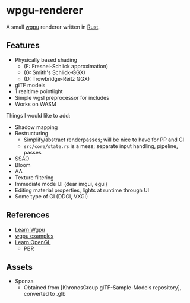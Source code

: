 # wpgu-renderer

A small [wgpu](https://github.com/gfx-rs/wgpu) renderer written in [Rust](https://github.com/rust-lang/rust).

## Features

- Physically based shading
  - (F: Fresnel-Schlick approximation)
  - (G: Smith's Schlick-GGX)
  - (D: Trowbridge-Reitz GGX)
- glTF models
- 1 realtime pointlight
- Simple wgsl preprocessor for includes
- Works on WASM

Things I would like to add:
- Shadow mapping
- Restructuring
    - Simplify/abstract renderpasses; will be nice to have for PP and GI
    - `src/core/state.rs` is a mess; separate input handling, pipeline, passes
- SSAO
- Bloom
- AA
- Texture filtering
- Immediate mode UI (dear imgui, egui)
- Editing material properties, lights at runtime through UI
- Some type of GI (DDGI, VXGI)

## References
- [Learn Wgpu](https://sotrh.github.io/learn-wgpu/)
- [wgpu examples](https://github.com/gfx-rs/wgpu/blob/master/wgpu/examples)
- [Learn OpenGL](https://learnopengl.com/)
  - PBR

## Assets
- Sponza
  - Obtained from [KhronosGroup glTF-Sample-Models repository], converted to .glb
